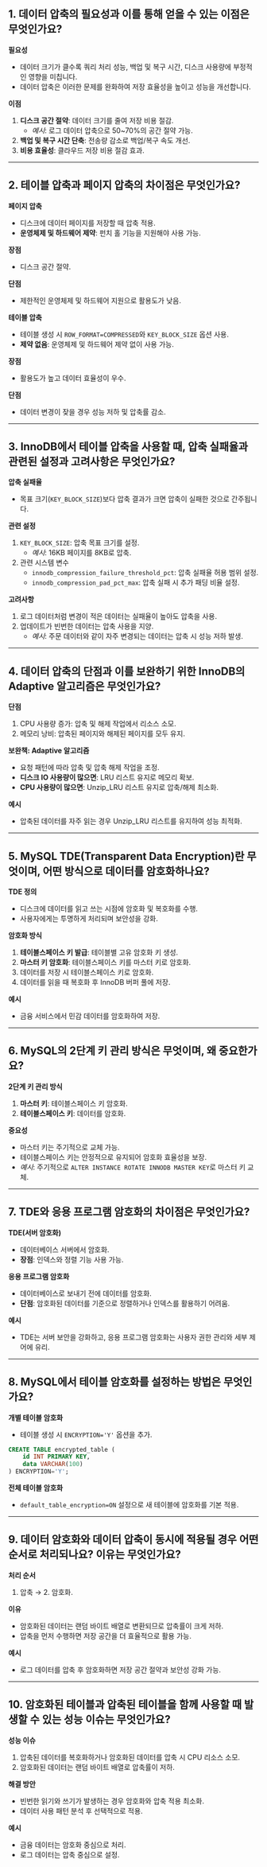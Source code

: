 

## 1. 데이터 압축의 필요성과 이를 통해 얻을 수 있는 이점은 무엇인가요?

**필요성**  
- 데이터 크기가 클수록 쿼리 처리 성능, 백업 및 복구 시간, 디스크 사용량에 부정적인 영향을 미칩니다.  
- 데이터 압축은 이러한 문제를 완화하여 저장 효율성을 높이고 성능을 개선합니다.

**이점**  
1. **디스크 공간 절약**: 데이터 크기를 줄여 저장 비용 절감.  
   - *예시*: 로그 데이터 압축으로 50~70%의 공간 절약 가능.  
2. **백업 및 복구 시간 단축**: 전송량 감소로 백업/복구 속도 개선.  
3. **비용 효율성**: 클라우드 저장 비용 절감 효과.

---

## 2. 테이블 압축과 페이지 압축의 차이점은 무엇인가요?

**페이지 압축**  
- 디스크에 데이터 페이지를 저장할 때 압축 적용.  
- **운영체제 및 하드웨어 제약**: 펀치 홀 기능을 지원해야 사용 가능.  

**장점**  
- 디스크 공간 절약.  

**단점**  
- 제한적인 운영체제 및 하드웨어 지원으로 활용도가 낮음.

**테이블 압축**  
- 테이블 생성 시 `ROW_FORMAT=COMPRESSED`와 `KEY_BLOCK_SIZE` 옵션 사용.  
- **제약 없음**: 운영체제 및 하드웨어 제약 없이 사용 가능.  

**장점**  
- 활용도가 높고 데이터 효율성이 우수.  

**단점**  
- 데이터 변경이 잦을 경우 성능 저하 및 압축률 감소.

---

## 3. InnoDB에서 테이블 압축을 사용할 때, 압축 실패율과 관련된 설정과 고려사항은 무엇인가요?

**압축 실패율**  
- 목표 크기(`KEY_BLOCK_SIZE`)보다 압축 결과가 크면 압축이 실패한 것으로 간주됩니다.  

**관련 설정**  
1. `KEY_BLOCK_SIZE`: 압축 목표 크기를 설정.  
   - *예시*: 16KB 페이지를 8KB로 압축.  
2. 관련 시스템 변수  
   - `innodb_compression_failure_threshold_pct`: 압축 실패율 허용 범위 설정.  
   - `innodb_compression_pad_pct_max`: 압축 실패 시 추가 패딩 비율 설정.

**고려사항**  
1. 로그 데이터처럼 변경이 적은 데이터는 실패율이 높아도 압축을 사용.  
2. 업데이트가 빈번한 데이터는 압축 사용을 지양.  
   - *예시*: 주문 데이터와 같이 자주 변경되는 데이터는 압축 시 성능 저하 발생.

---

## 4. 데이터 압축의 단점과 이를 보완하기 위한 InnoDB의 Adaptive 알고리즘은 무엇인가요?

**단점**  
1. CPU 사용량 증가: 압축 및 해제 작업에서 리소스 소모.  
2. 메모리 낭비: 압축된 페이지와 해제된 페이지를 모두 유지.

**보완책: Adaptive 알고리즘**  
- 요청 패턴에 따라 압축 및 압축 해제 작업을 조정.  
- **디스크 IO 사용량이 많으면**: LRU 리스트 유지로 메모리 확보.  
- **CPU 사용량이 많으면**: Unzip_LRU 리스트 유지로 압축/해제 최소화.

**예시**  
- 압축된 데이터를 자주 읽는 경우 Unzip_LRU 리스트를 유지하여 성능 최적화.

---

## 5. MySQL TDE(Transparent Data Encryption)란 무엇이며, 어떤 방식으로 데이터를 암호화하나요?

**TDE 정의**  
- 디스크에 데이터를 읽고 쓰는 시점에 암호화 및 복호화를 수행.  
- 사용자에게는 투명하게 처리되며 보안성을 강화.

**암호화 방식**  
1. **테이블스페이스 키 발급**: 테이블별 고유 암호화 키 생성.  
2. **마스터 키 암호화**: 테이블스페이스 키를 마스터 키로 암호화.  
3. 데이터를 저장 시 테이블스페이스 키로 암호화.  
4. 데이터를 읽을 때 복호화 후 InnoDB 버퍼 풀에 저장.

**예시**  
- 금융 서비스에서 민감 데이터를 암호화하여 저장.

---

## 6. MySQL의 2단계 키 관리 방식은 무엇이며, 왜 중요한가요?

**2단계 키 관리 방식**  
1. **마스터 키**: 테이블스페이스 키 암호화.  
2. **테이블스페이스 키**: 데이터를 암호화.  

**중요성**  
- 마스터 키는 주기적으로 교체 가능.  
- 테이블스페이스 키는 안정적으로 유지되어 암호화 효율성을 보장.  
- *예시*: 주기적으로 `ALTER INSTANCE ROTATE INNODB MASTER KEY`로 마스터 키 교체.

---

## 7. TDE와 응용 프로그램 암호화의 차이점은 무엇인가요?

**TDE(서버 암호화)**  
- 데이터베이스 서버에서 암호화.  
- **장점**: 인덱스와 정렬 기능 사용 가능.  

**응용 프로그램 암호화**  
- 데이터베이스로 보내기 전에 데이터를 암호화.  
- **단점**: 암호화된 데이터를 기준으로 정렬하거나 인덱스를 활용하기 어려움.  

**예시**  
- TDE는 서버 보안을 강화하고, 응용 프로그램 암호화는 사용자 권한 관리와 세부 제어에 유리.

---

## 8. MySQL에서 테이블 암호화를 설정하는 방법은 무엇인가요?

**개별 테이블 암호화**  
- 테이블 생성 시 `ENCRYPTION='Y'` 옵션을 추가.  
```sql
CREATE TABLE encrypted_table (
    id INT PRIMARY KEY,
    data VARCHAR(100)
) ENCRYPTION='Y';
```

**전체 테이블 암호화**  
- `default_table_encryption=ON` 설정으로 새 테이블에 암호화를 기본 적용.

---

## 9. 데이터 암호화와 데이터 압축이 동시에 적용될 경우 어떤 순서로 처리되나요? 이유는 무엇인가요?

**처리 순서**  
1. 압축 → 2. 암호화.  

**이유**  
- 암호화된 데이터는 랜덤 바이트 배열로 변환되므로 압축률이 크게 저하.  
- 압축을 먼저 수행하면 저장 공간을 더 효율적으로 활용 가능.

**예시**  
- 로그 데이터를 압축 후 암호화하면 저장 공간 절약과 보안성 강화 가능.

---

## 10. 암호화된 테이블과 압축된 테이블을 함께 사용할 때 발생할 수 있는 성능 이슈는 무엇인가요?

**성능 이슈**  
1. 압축된 데이터를 복호화하거나 암호화된 데이터를 압축 시 CPU 리소스 소모.  
2. 암호화된 데이터는 랜덤 바이트 배열로 압축률이 저하.

**해결 방안**  
- 빈번한 읽기와 쓰기가 발생하는 경우 암호화와 압축 적용 최소화.  
- 데이터 사용 패턴 분석 후 선택적으로 적용.  

**예시**  
- 금융 데이터는 암호화 중심으로 처리.  
- 로그 데이터는 압축 중심으로 설정.
